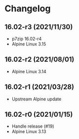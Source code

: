 # Changelog

## 16.02-r3 (2021/11/30)

* p7zip 16.02-r4
* Alpine Linux 3.15

## 16.02-r2 (2021/08/01)

* Alpine Linux 3.14

## 16.02-r1 (2021/03/28)

* Upstream Alpine update

## 16.02-r0 (2021/01/15)

* Handle release (#19)
* Alpine Linux 3.13
